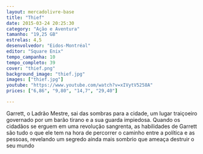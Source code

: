```yaml
---
layout: mercadolivre-base
title: "Thief"
date: 2015-03-24 20:25:30
category: "Ação e Aventura"
tamanho: "19,25 GB"
estrelas: 4,5
desenvolvedor: "Eidos-Montréal"
editor: "Square Enix"
tempo_campanha: 10
tempo_completo: 39
cover: "thief.png"
background_image: "thief.jpg"
images: ["thief.jpg"]
youtube: "https://www.youtube.com/watch?v=xIVytV5258A"
prices: ["6,86", "9,80", "14,7", "29,40"]

---
```


Garrett, o Ladrão Mestre, sai das sombras para a cidade, um lugar traiçoeiro governado por um barão tirano e a sua guarda impiedosa. Quando os cidadãos se erguem em uma revolução sangrenta, as habilidades de Garrett são tudo o que ele tem na hora de percorrer o caminho entre a política e as pessoas, revelando um segredo ainda mais sombrio que ameaça destruir o seu mundo
